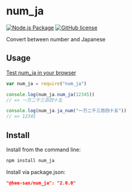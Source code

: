 # num_ja
[![Node.js Package](https://github.com/Hee-San/num_ja/workflows/Node.js%20Package/badge.svg)](https://github.com/Hee-San/num_ja/actions)
[![GitHub license](https://img.shields.io/github/license/Hee-San/num_ja)](https://opensource.org/licenses/MIT)

Convert between number and Japanese

## Usage

[Test num_ja in your browser](https://npm.runkit.com/num_ja)

```js
var num_ja = require("num_ja")

console.log(num_ja.num_ja(12345))
// => 一万二千三百四十五

console.log(num_ja.ja_num("一万二千三百四十五"))
// => 12345

```

## Install

Install from the command line:

```bash
npm install num_ja
```

Install via package.json:

```json
"@hee-san/num_ja": "2.0.0"
```
